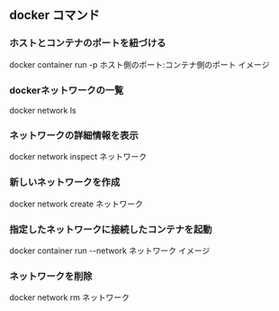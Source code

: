 ## docker コマンド
### ホストとコンテナのポートを紐づける
docker container run -p ホスト側のポート:コンテナ側のポート イメージ

### dockerネットワークの一覧
docker network ls

### ネットワークの詳細情報を表示
docker network inspect ネットワーク

### 新しいネットワークを作成
docker network create ネットワーク

### 指定したネットワークに接続したコンテナを起動
docker container run --network ネットワーク イメージ

### ネットワークを削除
docker network rm ネットワーク
